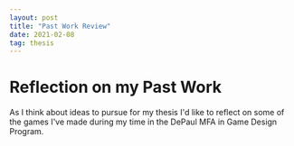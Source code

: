 ```yaml
---
layout: post
title: "Past Work Review"
date: 2021-02-08
tag: thesis
---
```


# Reflection on my Past Work
As I think about ideas to pursue for my thesis I'd like to reflect on some of the games I've made during my time in the DePaul MFA in Game Design Program.

